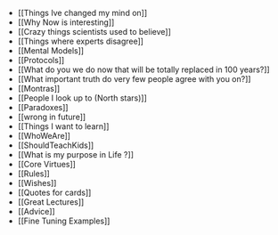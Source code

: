 - [[Things Ive changed my mind on]]
- [[Why Now is interesting]]
- [[Crazy things scientists used to believe]]
- [[Things where experts disagree]]
- [[Mental Models]]
- [[Protocols]]
- [[What do you we do now that will be totally replaced in 100 years?]]
- [[What important truth do very few people agree with you on?]]
- [[Montras]]
- [[People I look up to (North stars)]]
- [[Paradoxes]]
- [[wrong in future]]
- [[Things I want to learn]]
- [[WhoWeAre]]
- [[ShouldTeachKids]]
- [[What is my purpose in Life ?]]
- [[Core Virtues]]
- [[Rules]]
- [[Wishes]]
- [[Quotes for cards]]
- [[Great Lectures]]
- [[Advice]]
- [[Fine Tuning Examples]]





